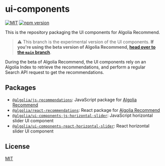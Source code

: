 # ui-components

[![MIT](https://img.shields.io/badge/license-MIT-green)](./LICENSE) [![npm version](https://img.shields.io/npm/v/@algolia/react-recommendations)](https://www.npmjs.com/package/@algolia/react-recommendations)

This is the repository packaging the UI components for Algolia Recommend.

> ⚠️ This branch is the experimental version of the UI components. **If you're using the beta version of Algolia Recommend, [head over to the `main` branch](https://github.com/algolia/ui-components/tree/main)**.

During the beta of Algolia Recommend, the UI components rely on an Algolia Index to retrieve the recommendations, and perform a regular Search API request to get the recommendations.

## Packages

- [`@algolia/js-recommendations`](packages/js-recommendations): JavaScript package for [Algolia Recommend](https://www.algolia.com/doc/guides/algolia-ai/recommend/)
- [`@algolia/react-recommendations`](packages/react-recommendations): React package for [Algolia Recommend](https://www.algolia.com/doc/guides/algolia-ai/recommend/)
- [`@algolia/ui-components-js-horizontal-slider`](packages/js-horizontal-slider): JavaScript horizontal slider UI component
- [`@algolia/ui-components-react-horizontal-slider`](packages/react-horizontal-slider): React horizontal slider UI component

## License

[MIT](LICENSE)
